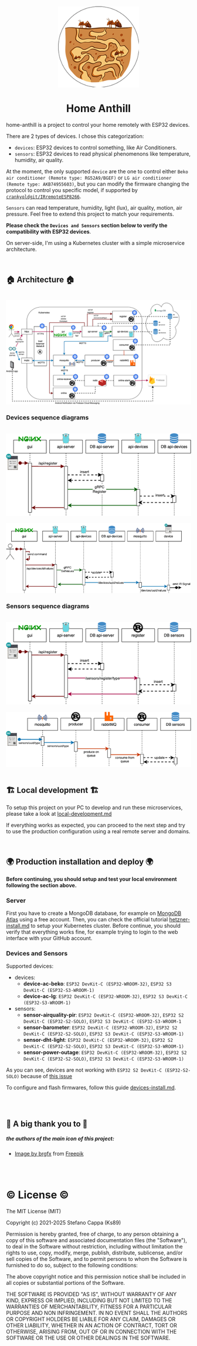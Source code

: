 <h1 align="center">
  <br>
  <img src="https://github.com/home-anthill/docs/blob/master/icons/logo512.png?raw=true" alt="ks89/home-anthill" width="220">
  <br>
  <br>
Home Anthill
  <br>
</h1>

home-anthill is a project to control your home remotely with ESP32 devices.

There are 2 types of devices. I chose this categorization:
- `devices`: ESP32 devices to control something, like Air Conditioners.
- `sensors`: ESP32 devices to read physical phenomenons like temperature, humidity, air quality.

At the moment, the only supported `device` are the one to control either `Beko air conditioner (Remote type: RG52A9/BGEF)` or `LG air conditioner (Remote type: AKB74955603)`,
but you can modify the firmware changing the protocol to control you specific model, if supported by [`crankyoldgit/IRremoteESP8266`](https://github.com/crankyoldgit/IRremoteESP8266).

`Sensors` can read temperature, humidity, light (lux), air quality, motion, air pressure.
Feel free to extend this project to match your requirements.

**Please check the `Devices and Sensors` section below to verify the compatibility with ESP32 devices**.

On server-side, I'm using a Kubernetes cluster with a simple microservice architecture.

<br/>

## :house: Architecture :house:

<br/>
<img src="https://raw.githubusercontent.com/home-anthill/docs/master/diagrams/home-anthill-architecture.png" alt="ks89/home-anthill">
<br/>

### Devices sequence diagrams

<br/>
<img src="https://raw.githubusercontent.com/home-anthill/docs/master/diagrams/1-register-devices.png" alt="Sequence diagram register devices">
<br/>
<br/>
<img src="https://raw.githubusercontent.com/home-anthill/docs/master/diagrams/2-control-devices.png" alt="Sequence diagram control devices">
<br/>

### Sensors sequence diagrams

<br/>
<img src="https://raw.githubusercontent.com/home-anthill/docs/master/diagrams/3-register-sensors.png" alt="Sequence diagram register sensors">
<br/>
<br/>
<img src="https://raw.githubusercontent.com/home-anthill/docs/master/diagrams/4-notification-sensors.png" alt="Sequence diagram notification sensors">
<br/>

<br/>

## :building_construction: Local development :building_construction:

To setup this project on your PC to develop and run these microservices, please take a look at [local-development.md](local-development.md)

If everything works as expected, you can proceed to the next step and try to use the production configuration using a real remote server and domains.

<br/>

## :earth_africa: Production installation and deploy :earth_africa:

**Before continuing, you should setup and test your local environment following the section above.**


### Server

First you have to create a MongoDB database, for example on [MongoDB Atlas](https://www.mongodb.com/atlas) using a free account.
Then, you can check the official tutorial [hetzner-install.md](hetzner-install.md) to setup your Kubernetes cluster.
Before continue, you should verify that everything works fine, for example trying to login to the web interface with your GitHub account.

### Devices and Sensors

Supported devices:
- devices:
  - **device-ac-beko**: `ESP32 DevKit-C (ESP32-WROOM-32)`, `ESP32 S3 DevKit-C (ESP32-S3-WROOM-1)`
  - **device-ac-lg**: `ESP32 DevKit-C (ESP32-WROOM-32)`, `ESP32 S3 DevKit-C (ESP32-S3-WROOM-1)`
- sensors:
  - **sensor-airquality-pir**: `ESP32 DevKit-C (ESP32-WROOM-32)`, `ESP32 S2 DevKit-C (ESP32-S2-SOLO)`, `ESP32 S3 DevKit-C (ESP32-S3-WROOM-1`
  - **sensor-barometer**: `ESP32 DevKit-C (ESP32-WROOM-32)`, `ESP32 S2 DevKit-C (ESP32-S2-SOLO)`, `ESP32 S3 DevKit-C (ESP32-S3-WROOM-1)`
  - **sensor-dht-light**: `ESP32 DevKit-C (ESP32-WROOM-32)`, `ESP32 S2 DevKit-C (ESP32-S2-SOLO)`, `ESP32 S3 DevKit-C (ESP32-S3-WROOM-1)`
  - **sensor-power-outage**: `ESP32 DevKit-C (ESP32-WROOM-32)`, `ESP32 S2 DevKit-C (ESP32-S2-SOLO)`, `ESP32 S3 DevKit-C (ESP32-S3-WROOM-1)`

As you can see, devices are not working with `ESP32 S2 DevKit-C (ESP32-S2-SOLO)` because of [this issue](https://github.com/crankyoldgit/IRremoteESP8266/issues/1922)

To configure and flash firmwares, follow this guide [devices-install.md](devices-install.md).

<br/>
<br/>

## :sparkling_heart: A big thank you to :sparkling_heart:

##### the authors of the main icon of this project:

- <a href="https://www.freepik.com/free-vector/underground-ant-nest-with-red-ants_18582279.htm">Image by brgfx</a> from <a href="https://www.freepik.com/" title="Freepik">Freepik</a>

<br/>
<br/>

# :copyright: License :copyright:

The MIT License (MIT)

Copyright (c) 2021-2025 Stefano Cappa (Ks89)

Permission is hereby granted, free of charge, to any person obtaining a copy
of this software and associated documentation files (the "Software"), to deal
in the Software without restriction, including without limitation the rights
to use, copy, modify, merge, publish, distribute, sublicense, and/or sell
copies of the Software, and to permit persons to whom the Software is
furnished to do so, subject to the following conditions:

The above copyright notice and this permission notice shall be included in all
copies or substantial portions of the Software.

THE SOFTWARE IS PROVIDED "AS IS", WITHOUT WARRANTY OF ANY KIND, EXPRESS OR
IMPLIED, INCLUDING BUT NOT LIMITED TO THE WARRANTIES OF MERCHANTABILITY,
FITNESS FOR A PARTICULAR PURPOSE AND NON INFRINGEMENT. IN NO EVENT SHALL THE
AUTHORS OR COPYRIGHT HOLDERS BE LIABLE FOR ANY CLAIM, DAMAGES OR OTHER
LIABILITY, WHETHER IN AN ACTION OF CONTRACT, TORT OR OTHERWISE, ARISING FROM,
OUT OF OR IN CONNECTION WITH THE SOFTWARE OR THE USE OR OTHER DEALINGS IN THE
SOFTWARE.

<br/>
